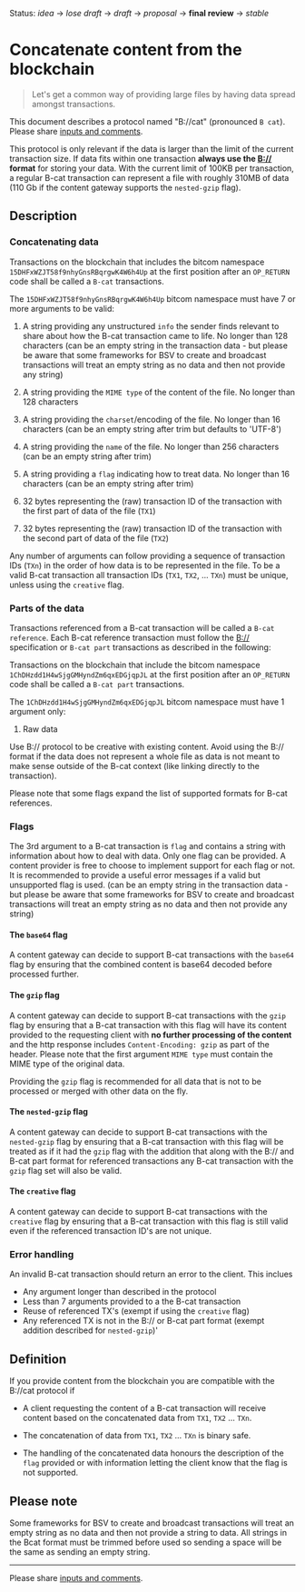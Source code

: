 Status: _idea_ → _lose draft_ → _draft_ → _proposal_ → __final review__ → _stable_

# Concatenate content from the blockchain

> Let's get a common way of providing large files by having data spread amongst transactions.

This document describes a protocol named "B://cat" (pronounced `B cat`). 
Please share [inputs and comments](https://github.com/bico-media/bcat/issues).

This protocol is only relevant if the data is larger than the limit of the current transaction size. If data fits within one transaction **always use the [B://](https://b.bitdb.network) format** for storing your data. With the current limit of 100KB per transaction, a regular B-cat transaction can represent a file with roughly 310MB of data (110 Gb if the content gateway supports the `nested-gzip` flag).

## Description

### Concatenating data

Transactions on the blockchain that includes the bitcom namespace `15DHFxWZJT58f9nhyGnsRBqrgwK4W6h4Up` at the first position after an `OP_RETURN` code shall be called a `B-cat` transactions. 

The `15DHFxWZJT58f9nhyGnsRBqrgwK4W6h4Up` bitcom namespace must have 7 or more arguments to be valid:

1.  A string providing any unstructured `info` the sender finds relevant to share about how the B-cat transaction came to life. No longer than 128 characters (can be an empty string in the transaction data - but please be aware that some frameworks for BSV to create and broadcast transactions will treat an empty string as no data and then not provide any string)

2. A string providing the `MIME type` of the content of the file. No longer than 128 characters

3. A string providing the `charset`/encoding of the file. No longer than 16 characters (can be an empty string after trim but defaults to 'UTF-8')

4. A string providing the `name` of the file. No longer than 256 characters (can be an empty string after trim)

5. A string providing a `flag` indicating how to treat data. No longer than 16 characters (can be an empty string after trim)

6. 32 bytes representing the (raw) transaction ID of the transaction with the first part of data of the file (`TX1`)

7. 32 bytes representing the (raw) transaction ID of the transaction with the second part of data of the file (`TX2`)

Any number of arguments can follow providing a sequence of transaction IDs (`TXn`) in the order of how data is to be represented in the file. To be a valid B-cat transaction all transaction IDs (`TX1`, `TX2`, ... `TXn`) must be unique, unless using the `creative` flag.

### Parts of the data

Transactions referenced from a B-cat transaction will be called a `B-cat reference`. Each B-cat reference transaction must follow the [B://](https://b.bitdb.network) specification or `B-cat part` transactions as described in the following:

Transactions on the blockchain that include the bitcom namespace `1ChDHzdd1H4wSjgGMHyndZm6qxEDGjqpJL` at the first position after an `OP_RETURN` code shall be called a `B-cat part` transactions. 

The `1ChDHzdd1H4wSjgGMHyndZm6qxEDGjqpJL` bitcom namespace must have 1 argument only:
1. Raw data

Use B:// protocol to be creative with existing content. Avoid using the B:// format if the data does not represent a whole file as data is not meant to make sense outside of the B-cat context (like linking directly to the transaction). 

Please note that some flags expand the list of supported formats for B-cat references.

### Flags

The 3rd argument to a B-cat transaction is `flag` and contains a string with information about how to deal with data. Only one flag can be provided. A content provider is free to choose to implement support for each flag or not. It is recommended to provide a useful error messages if a valid but unsupported flag is used. (can be an empty string in the transaction data - but please be aware that some frameworks for BSV to create and broadcast transactions will treat an empty string as no data and then not provide any string)



#### The `base64` flag

A content gateway can decide to support B-cat transactions with the `base64` flag by ensuring that 
the combined content is base64 decoded before processed further. 


#### The `gzip` flag

A content gateway can decide to support B-cat transactions with the `gzip` flag by ensuring that 
a B-cat transaction with this flag will have its content provided to the requesting client with **no further processing of the content** and the http response includes `Content-Encoding: gzip` as part of the header. Please note that the first argument `MIME type` must contain the MIME type of the original data.

Providing the `gzip` flag is recommended for all data that is not to be processed or merged with other data on the fly. 


#### The `nested-gzip` flag

A content gateway can decide to support B-cat transactions with the `nested-gzip` flag by ensuring that 
a B-cat transaction with this flag will be treated as if it had the `gzip` flag with the addition that along with the B:// and B-cat part format for referenced transactions any B-cat transaction with the `gzip` flag set will also be valid. 


#### The `creative` flag

A content gateway can decide to support B-cat transactions with the `creative` flag by ensuring that 
a B-cat transaction with this flag is still valid even if the referenced transaction ID's are not unique. 




### Error handling

An invalid B-cat transaction should return an error to the client. This inclues

- Any argument longer than described in the protocol
- Less than 7 arguments provided to a the B-cat transaction
- Reuse of referenced TX's (exempt if using the `creative` flag)
- Any referenced TX is not in the B:// or B-cat part format (exempt addition described for `nested-gzip`)'



## Definition

If you provide content from the blockchain you are compatible with the B://cat protocol if

- A client requesting the content of a B-cat transaction will receive content based on the concatenated data from `TX1`, `TX2` ... `TXn`.

- The concatenation of data from `TX1`, `TX2` ... `TXn` is binary safe.

- The handling of the concatenated data honours the description of the `flag` provided or with information letting the client know that the flag is not supported. 


## Please note

Some frameworks for BSV to create and broadcast transactions will treat an empty string as no data and then not provide a string to data. All strings in the Bcat format must be trimmed before used so sending a space will be the same as sending an empty string. 


----

Please share [inputs and comments](https://github.com/bico-media/bcat/issues).
